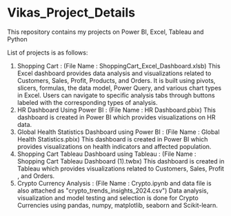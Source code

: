 # Vikas_Project_Details
This repository contains my projects on Power BI, Excel, Tableau and Python

List of projects is as follows:
1. Shopping Cart : (File Name : ShoppingCart_Excel_Dashboard.xlsb) This Excel dashboard provides data analysis and visualizations related to Customers, Sales, Profit, Products, and Orders. It is built using pivots, slicers, formulas, the data model, Power Query, and various chart types in Excel. Users can navigate to specific analysis tabs through buttons labeled with the corresponding types of analysis.
2. HR Dashboard Using Power BI : (File Name : HR Dashboard.pbix) This dashboard is created in Power BI which provides visualizations on HR data.
3. Global Health Statistics Dashboard using Power BI : (File Name : Global Health Statistics.pbix) This dashboard is created in Power BI which provides visualizations on health indicators and affected population.
4. Shopping Cart Tableau Dashboard using Tableau : (File Name : Shopping Cart Tableau Dashboard (1).twbx) This dashboard is created in Tableau which provides visualizations related to Customers, Sales, Profit , and Orders.
5. Crypto Currency Analysis : (File Name : Crypto.ipynb and data file is also attached as "crypto_trends_insights_2024.csv") Data analysis, visualization and model testing and selection is done for Crypto Currencies using pandas, numpy, matplotlib, seaborn and Scikit-learn.   

